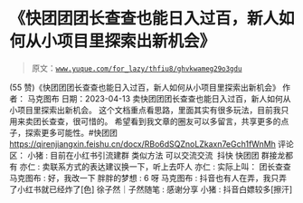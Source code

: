 # 《快团团团长查查也能日入过百，新人如何从小项目里探索出新机会》

> 原文：[`www.yuque.com/for_lazy/thfiu8/ghvkwameg29o3gdu`](https://www.yuque.com/for_lazy/thfiu8/ghvkwameg29o3gdu)

<ne-h2 id="d4c43f57" data-lake-id="d4c43f57"><ne-heading-ext><ne-heading-anchor></ne-heading-anchor><ne-heading-fold></ne-heading-fold></ne-heading-ext><ne-heading-content><ne-text id="ua9da6276">(55 赞)《快团团团长查查也能日入过百，新人如何从小项目里探索出新机会》</ne-text></ne-heading-content></ne-h2> <ne-p id="uc1bcff05" data-lake-id="uc1bcff05"><ne-text id="uff53a56c">作者： 马克图布</ne-text></ne-p> <ne-p id="udc7838ea" data-lake-id="udc7838ea"><ne-text id="u36e20cf5">日期：2023-04-13</ne-text></ne-p> <ne-p id="ub21fea8c" data-lake-id="ub21fea8c"><ne-text id="ub69c209d">卖快团团团长查查也能日入过百，新人如何从小项目里探索出新机会。</ne-text></ne-p> <ne-p id="u08e545f4" data-lake-id="u08e545f4"><ne-text id="u6a03b94c">这个文档重点看思路，里面其实有很多玩法，目前我只用来卖团长查查，很可惜的。</ne-text> <ne-text id="u0542d8fe">希望看到我文章的圈友可以多留言，共享更多的点子，探索更多可能性。#快团团</ne-text> [<ne-text id="uc0e629ce">https://qirenjiangxin.feishu.cn/docx/RBo6dSQZnoLZkaxn7eGch1fWnMh</ne-text>](https://qirenjiangxin.feishu.cn/docx/RBo6dSQZnoLZkaxn7eGch1fWnMh)</ne-p> <ne-hole id="u8f1fdeda" data-lake-id="u8f1fdeda"><ne-card data-card-name="hr" data-card-type="block" id="IJdXY" data-event-boundary="card"><ne-p id="ua58bb1ec" data-lake-id="ua58bb1ec"><ne-text id="ub9b42f79">评论区：</ne-text></ne-p> <ne-p id="u481ce775" data-lake-id="u481ce775"><ne-text id="u756b2142">小猪 : 目前在小红书引流建群 类似方法 可以交流交流  抖快 快团团 群接龙都有</ne-text> <ne-text id="uc355f4ab">亦仁 : 卖联系方式的表达建议换一下，听上去吓人</ne-text> <ne-text id="u462e972b">亦仁 : 实际上叫： 团长查查</ne-text> <ne-text id="u7c353c1f">马克图布 : 好，我改一下</ne-text> <ne-text id="u8fee8169">胖胖的梦想 : 6 呀</ne-text> <ne-text id="uf4b52358">马克图布 : 抖音也有人在弄，我只弄了小红书就已经炸了[色]</ne-text> <ne-text id="u3d50b927">徐子然｜子然随笔 : 感谢分享</ne-text> <ne-text id="ufed32af2">小猪 : 抖音白嫖较多[擦汗]</ne-text></ne-p></ne-card></ne-hole>